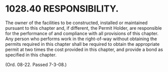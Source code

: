 1028.40 RESPONSIBILITY.
=======================

The owner of the facilities to be constructed, installed or maintained
pursuant to this chapter and, if different, the Permit Holder, are
responsible for the performance of and compliance with all provisions of
this chapter. Any person who performs work in the right-of-way without
obtaining the permits required in this chapter shall be required to
obtain the appropriate permit at two times the cost provided in this
chapter, and provide a bond as specified in this chapter.

(Ord. 08-22. Passed 7-3-08.)
